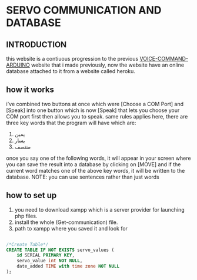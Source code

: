 
# SERVO COMMUNICATION AND DATABASE

## INTRODUCTION

this website is a contiuous progression to the previous <a href="https://github.com/iAnasAbdullah/voice-command-arduino">VOICE-COMMAND-ARDUINO</a> website that i made previously, now the website have an online database attached to it from a website called heroku. 

## how it works

i've combined two buttons at once which were [Choose a COM Port] and [Speak] into one button which is now [Speak] that lets you choose your COM port first then allows you to speak.
same rules applies here, there are three key words that the program will have which are:
1. يمين
2. يسار
3. منتصف

once you say one of the following words, it will appear in your screen where you can save the result into a database by clicking on [MOVE] and if the current word matches one of the above key words, it will be written to the database.
NOTE: you can use sentences rather than just words

## how to set up
1. you need to download xampp which is a server provider for launching php files.
2. install the whole (Get-communication) file.
3. path to xampp where you saved it and look for 

```sql

/*Create Table*/
CREATE TABLE IF NOT EXISTS servo_values (
    id SERIAL PRIMARY KEY,
    servo_value int NOT NULL,
    date_added TIME with time zone NOT NULL
);
```